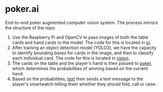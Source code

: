 # poker.ai
End-to-end poker augmented computer vision system. The process mirrors the structure of the repo:
1. Use the Raspberry Pi and OpenCV to pass images of both the table cards and hand cards to the model. The code for this is located in [pi](https://github.com/charlieoneill11/poker.ai/tree/main/pi).
2. After training an object detection model (YOLO3), we have the capacity to identify bounding boxes for cards in the image, and then to classify each individual card. The code for this is located in [vision](https://github.com/charlieoneill11/poker.ai/tree/main/vision).
3. The cards on the table and the player's hand is then passed to [poker](https://github.com/charlieoneill11/poker.ai/tree/main/poker), which determines the probabilities of winning based on the current hand. 
4. Based on the probabilities, [text](https://github.com/charlieoneill11/poker.ai/tree/main/text) then sends a text message to the player's smartwatch telling them whether they should fold, call or raise.
